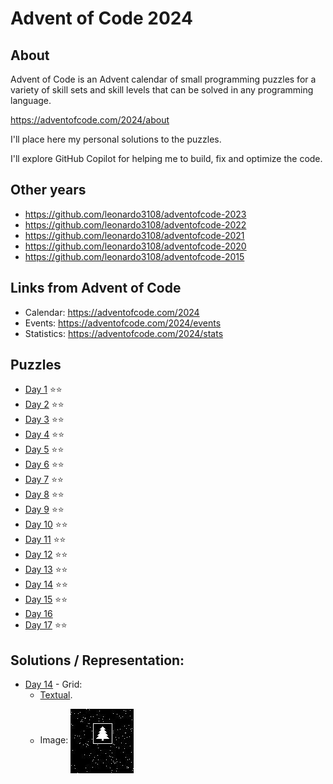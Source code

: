 # Advent of Code 2024

## About

Advent of Code is an Advent calendar of small programming puzzles for a variety of skill sets and skill levels that can be solved in any programming language.

<https://adventofcode.com/2024/about>

I'll place here my personal solutions to the puzzles.

I'll explore GitHub Copilot for helping me to build, fix and optimize the code.

## Other years

* https://github.com/leonardo3108/adventofcode-2023
* https://github.com/leonardo3108/adventofcode-2022
* https://github.com/leonardo3108/adventofcode-2021
* https://github.com/leonardo3108/adventofcode-2020
* https://github.com/leonardo3108/adventofcode-2015

## Links from Advent of Code

* Calendar: https://adventofcode.com/2024
* Events: https://adventofcode.com/2024/events
* Statistics: https://adventofcode.com/2024/stats

## Puzzles

* [Day 1](./day-01/Program.cs) ⭐⭐
* [Day 2](./day-02/Program.cs) ⭐⭐
* [Day 3](./day-03/Program.cs) ⭐⭐
* [Day 4](./day-04/Program.cs) ⭐⭐
* [Day 5](./day-05/Program.cs) ⭐⭐
* [Day 6](./day-06/Program.cs) ⭐⭐
* [Day 7](./day-07/Program.cs) ⭐⭐
* [Day 8](./day-08/Program.cs) ⭐⭐
* [Day 9](./day-09/Program.cs) ⭐⭐
* [Day 10](./day-10/Program.cs) ⭐⭐
* [Day 11](./day-11/Program.cs) ⭐⭐
* [Day 12](./day-12/Program.cs) ⭐⭐
* [Day 13](./day-13/Program.cs) ⭐⭐
* [Day 14](./day-14/Program.cs) ⭐⭐
* [Day 15](./day-15/Program.cs) ⭐⭐
* [Day 16](./day-16/Program.cs)
* [Day 17](./day-17/Program.cs) ⭐⭐

## Solutions / Representation:
* [Day 14](./day-14/Program.cs) - Grid:
  * [Textual](./day-14/07093.txt).
  * <p>Image: <img align="center" src="./day-14/07093.jpg" /></p>
